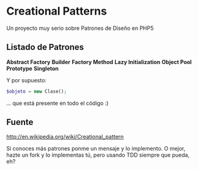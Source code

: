# Creational Patterns

Un proyecto muy serio sobre Patrones de Diseño en PHP5

## Listado de Patrones

__Abstract Factory__
__Builder__
__Factory Method__
__Lazy Initialization__
__Object Pool__
__Prototype__
__Singleton__

Y por supuesto:

```php
$objeto = new Clase();
```

... que está presente en todo el código :)

## Fuente

http://en.wikipedia.org/wiki/Creational_pattern

Si conoces más patrones ponme un mensaje y lo implemento. O mejor, hazte un fork y lo implementas tú, pero usando TDD siempre que pueda, eh?
